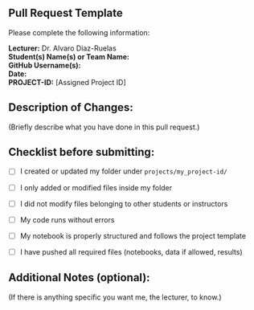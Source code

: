 ## Pull Request Template

Please complete the following information:

**Lecturer:** Dr. Alvaro Diaz-Ruelas  
**Student(s) Name(s) or Team Name:**  
**GitHub Username(s):**  
**Date:**  
**PROJECT-ID:** [Assigned Project ID] 



## Description of Changes:

(Briefly describe what you have done in this pull request.)



## Checklist before submitting:

- [ ] I created or updated my folder under `projects/my_project-id/`
- [ ] I only added or modified files inside my folder
- [ ] I did not modify files belonging to other students or instructors
- [ ] My code runs without errors
- [ ] My notebook is properly structured and follows the project template
- [ ] I have pushed all required files (notebooks, data if allowed, results)


## Additional Notes (optional):

(If there is anything specific you want me, the lecturer, to know.)


